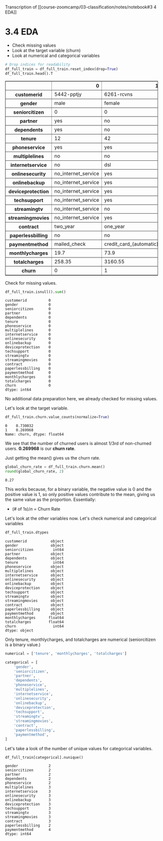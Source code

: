Transcription of [[course-zoomcamp/03-classification/notes/notebook#3 4 EDA]]
# 3.4 EDA

* Check missing values
* Look at the target variable (churn)
* Look at numerical and categorical variables

```python
# Drop indices for readability
df_full_train = df_full_train.reset_index(drop=True)
df_full_train.head().T
```




<div>
<style scoped>
    .dataframe tbody tr th:only-of-type {
        vertical-align: middle;
    }

    .dataframe tbody tr th {
        vertical-align: top;
    }

    .dataframe thead th {
        text-align: right;
    }
</style>
<table border="1" class="dataframe">
  <thead>
    <tr style="text-align: right;">
      <th></th>
      <th>0</th>
      <th>1</th>
      <th>2</th>
      <th>3</th>
      <th>4</th>
    </tr>
  </thead>
  <tbody>
    <tr>
      <th>customerid</th>
      <td>5442-pptjy</td>
      <td>6261-rcvns</td>
      <td>2176-osjuv</td>
      <td>6161-erdgd</td>
      <td>2364-ufrom</td>
    </tr>
    <tr>
      <th>gender</th>
      <td>male</td>
      <td>female</td>
      <td>male</td>
      <td>male</td>
      <td>male</td>
    </tr>
    <tr>
      <th>seniorcitizen</th>
      <td>0</td>
      <td>0</td>
      <td>0</td>
      <td>0</td>
      <td>0</td>
    </tr>
    <tr>
      <th>partner</th>
      <td>yes</td>
      <td>no</td>
      <td>yes</td>
      <td>yes</td>
      <td>no</td>
    </tr>
    <tr>
      <th>dependents</th>
      <td>yes</td>
      <td>no</td>
      <td>no</td>
      <td>yes</td>
      <td>no</td>
    </tr>
    <tr>
      <th>tenure</th>
      <td>12</td>
      <td>42</td>
      <td>71</td>
      <td>71</td>
      <td>30</td>
    </tr>
    <tr>
      <th>phoneservice</th>
      <td>yes</td>
      <td>yes</td>
      <td>yes</td>
      <td>yes</td>
      <td>yes</td>
    </tr>
    <tr>
      <th>multiplelines</th>
      <td>no</td>
      <td>no</td>
      <td>yes</td>
      <td>yes</td>
      <td>no</td>
    </tr>
    <tr>
      <th>internetservice</th>
      <td>no</td>
      <td>dsl</td>
      <td>dsl</td>
      <td>dsl</td>
      <td>dsl</td>
    </tr>
    <tr>
      <th>onlinesecurity</th>
      <td>no_internet_service</td>
      <td>yes</td>
      <td>yes</td>
      <td>yes</td>
      <td>yes</td>
    </tr>
    <tr>
      <th>onlinebackup</th>
      <td>no_internet_service</td>
      <td>yes</td>
      <td>yes</td>
      <td>no</td>
      <td>yes</td>
    </tr>
    <tr>
      <th>deviceprotection</th>
      <td>no_internet_service</td>
      <td>yes</td>
      <td>no</td>
      <td>yes</td>
      <td>no</td>
    </tr>
    <tr>
      <th>techsupport</th>
      <td>no_internet_service</td>
      <td>yes</td>
      <td>yes</td>
      <td>yes</td>
      <td>yes</td>
    </tr>
    <tr>
      <th>streamingtv</th>
      <td>no_internet_service</td>
      <td>no</td>
      <td>no</td>
      <td>yes</td>
      <td>yes</td>
    </tr>
    <tr>
      <th>streamingmovies</th>
      <td>no_internet_service</td>
      <td>yes</td>
      <td>no</td>
      <td>yes</td>
      <td>no</td>
    </tr>
    <tr>
      <th>contract</th>
      <td>two_year</td>
      <td>one_year</td>
      <td>two_year</td>
      <td>one_year</td>
      <td>one_year</td>
    </tr>
    <tr>
      <th>paperlessbilling</th>
      <td>no</td>
      <td>no</td>
      <td>no</td>
      <td>no</td>
      <td>no</td>
    </tr>
    <tr>
      <th>paymentmethod</th>
      <td>mailed_check</td>
      <td>credit_card_(automatic)</td>
      <td>bank_transfer_(automatic)</td>
      <td>electronic_check</td>
      <td>electronic_check</td>
    </tr>
    <tr>
      <th>monthlycharges</th>
      <td>19.7</td>
      <td>73.9</td>
      <td>65.15</td>
      <td>85.45</td>
      <td>70.4</td>
    </tr>
    <tr>
      <th>totalcharges</th>
      <td>258.35</td>
      <td>3160.55</td>
      <td>4681.75</td>
      <td>6300.85</td>
      <td>2044.75</td>
    </tr>
    <tr>
      <th>churn</th>
      <td>0</td>
      <td>1</td>
      <td>0</td>
      <td>0</td>
      <td>0</td>
    </tr>
  </tbody>
</table>
</div>



Check for missing values.

```python
df_full_train.isnull().sum()
```




    customerid          0
    gender              0
    seniorcitizen       0
    partner             0
    dependents          0
    tenure              0
    phoneservice        0
    multiplelines       0
    internetservice     0
    onlinesecurity      0
    onlinebackup        0
    deviceprotection    0
    techsupport         0
    streamingtv         0
    streamingmovies     0
    contract            0
    paperlessbilling    0
    paymentmethod       0
    monthlycharges      0
    totalcharges        0
    churn               0
    dtype: int64



No additional data preparation here, we already checked for missing values.

Let's look at the target variable.

```python
df_full_train.churn.value_counts(normalize=True)
```




    0    0.730032
    1    0.269968
    Name: churn, dtype: float64



We see that the number of churned users is almost 1/3rd of non-churned users. **0.269968** is our **churn rate**.

Just getting the mean() gives us the churn rate.

```python
global_churn_rate = df_full_train.churn.mean()
round(global_churn_rate, 2)
```




    0.27



This works because, for a binary variable, the negative value is 0 and the positive value is 1, so only positive values contribute to the mean, giving us the same value as the proportion. Essentially:
- (# of 1s)/*n* = Churn Rate

Let's look at the other variables now. Let's check numerical and categorical variables

```python
df_full_train.dtypes
```




    customerid           object
    gender               object
    seniorcitizen         int64
    partner              object
    dependents           object
    tenure                int64
    phoneservice         object
    multiplelines        object
    internetservice      object
    onlinesecurity       object
    onlinebackup         object
    deviceprotection     object
    techsupport          object
    streamingtv          object
    streamingmovies      object
    contract             object
    paperlessbilling     object
    paymentmethod        object
    monthlycharges      float64
    totalcharges        float64
    churn                 int64
    dtype: object



Only tenure, monthlycharges, and totalcharges are numerical (seniorcitizen is a binary value.)

```python
numerical = ['tenure', 'monthlycharges', 'totalcharges']
```

```python
categorical = [
    'gender',
    'seniorcitizen',
    'partner',
    'dependents',
    'phoneservice',
    'multiplelines',
    'internetservice',
    'onlinesecurity',
    'onlinebackup',
    'deviceprotection',
    'techsupport',
    'streamingtv',
    'streamingmovies',
    'contract',
    'paperlessbilling',
    'paymentmethod',
]
```

Let's take a look of the number of unique values for categorical variables.

```python
df_full_train[categorical].nunique()
```




    gender              2
    seniorcitizen       2
    partner             2
    dependents          2
    phoneservice        2
    multiplelines       3
    internetservice     3
    onlinesecurity      3
    onlinebackup        3
    deviceprotection    3
    techsupport         3
    streamingtv         3
    streamingmovies     3
    contract            3
    paperlessbilling    2
    paymentmethod       4
    dtype: int64
